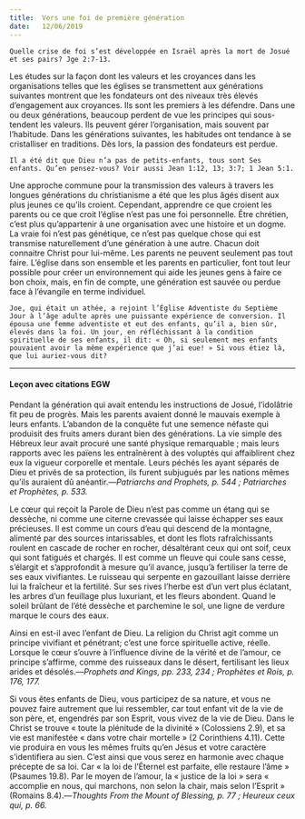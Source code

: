 ```yaml
---
title:  Vers une foi de première génération
date:   12/06/2019
---
```


`Quelle crise de foi s’est développée en Israël après la mort de Josué et ses pairs? Jge 2:7-13.`

Les études sur la façon dont les valeurs et les croyances dans les organisations telles que les églises se transmettent aux générations suivantes montrent que les fondateurs ont des niveaux très élevés d’engagement aux croyances. Ils sont les premiers à les défendre. Dans une ou deux générations, beaucoup perdent de vue les principes qui sous-tendent les valeurs. Ils peuvent gérer l’organisation, mais souvent par l’habitude. Dans les générations suivantes, les habitudes ont tendance à se cristalliser en traditions. Dès lors, la passion des fondateurs est perdue.

`Il a été dit que Dieu n’a pas de petits-enfants, tous sont Ses enfants. Qu’en pensez-vous? Voir aussi Jean 1:12, 13; 3:7; 1 Jean 5:1.`

Une approche commune pour la transmission des valeurs à travers les longues générations du christianisme a été que les plus âgés disent aux plus jeunes ce qu’ils croient. Cependant, apprendre ce que croient les parents ou ce que croit l’église n’est pas une foi personnelle. Être chrétien, c’est plus qu’appartenir à une organisation avec une histoire et un dogme. La vraie foi n’est pas génétique, ce n’est pas quelque chose qui est transmise naturellement d’une génération à une autre. Chacun doit connaitre Christ pour lui-même. Les parents ne peuvent seulement pas tout faire. L’église dans son ensemble et les parents en particulier, font tout leur possible pour créer un environnement qui aide les jeunes gens à faire ce bon choix, mais, en fin de compte, une génération est sauvée ou perdue face à l’évangile en terme individuel.

`Joe, qui était un athée, a rejoint l’Église Adventiste du Septième Jour à l’âge adulte après une puissante expérience de conversion. Il épousa une femme adventiste et eut des enfants, qu’il a, bien sûr, élevés dans la foi. Un jour, en réfléchissant à la condition spirituelle de ses enfants, il dit: « Oh, si seulement mes enfants pouvaient avoir la même expérience que j’ai eue! » Si vous étiez là, que lui auriez-vous dit?`

---

#### Leçon avec citations EGW

Pendant la génération qui avait entendu les instructions de Josué, l’idolâtrie fit peu de progrès. Mais les parents avaient donné le mauvais exemple à leurs enfants. L’abandon de la conquête fut une semence néfaste qui produisit des fruits amers durant bien des générations. La vie simple des Hébreux leur avait procuré une santé physique remarquable ; mais leurs rapports avec les païens les entraînèrent à des voluptés qui affaiblirent chez eux la vigueur corporelle et mentale. Leurs péchés les ayant séparés de Dieu et privés de sa protection, ils furent subjugués par les nations mêmes qu’ils auraient dû anéantir.—_Patriarchs and Prophets, p. 544 ; Patriarches et Prophètes, p. 533._

Le cœur qui reçoit la Parole de Dieu n’est pas comme un étang qui se dessèche, ni comme une citerne crevassée qui laisse échapper ses eaux précieuses. Il est comme un cours d’eau qui descend de la montagne, alimenté par des sources intarissables, et dont les flots rafraîchissants roulent en cascade de rocher en rocher, désaltérant ceux qui ont soif, ceux qui sont fatigués et chargés. Il est comme un fleuve qui coule sans cesse, s’élargit et s’approfondit à mesure qu’il avance, jusqu’à fertiliser la terre de ses eaux vivifiantes. Le ruisseau qui serpente en gazouillant laisse derrière lui la fraîcheur et la fertilité. Sur ses rives l’herbe est d’un vert plus éclatant, les arbres d’un feuillage plus luxuriant, et les fleurs abondent. Quand le soleil brûlant de l’été dessèche et parchemine le sol, une ligne de verdure marque le cours des eaux.

Ainsi en est-il avec l’enfant de Dieu. La religion du Christ agit comme un principe vivifiant et pénétrant; c’est une force spirituelle active, réelle. Lorsque le cœur s’ouvre à l’influence divine de la vérité et de l’amour, ce principe s’affirme, comme des ruisseaux dans le désert, fertilisant les lieux arides et désolés.—_Prophets and Kings, pp. 233, 234 ; Prophètes et Rois, p. 176, 177._

Si vous êtes enfants de Dieu, vous participez de sa nature, et vous ne pouvez faire autrement que lui ressembler, car tout enfant vit de la vie de son père, et, engendrés par son Esprit, vous vivez de la vie de Dieu. Dans le Christ se trouve « toute la plénitude de la divinité » (Colossiens 2.9), et sa vie est manifestée « dans votre chair mortelle » (2 Corinthiens 4.11). Cette vie produira en vous les mêmes fruits qu’en Jésus et votre caractère s’identifiera au sien. C’est ainsi que vous serez en harmonie avec chaque précepte de sa loi. Car « la loi de l’Éternel est parfaite, elle restaure l’âme » (Psaumes 19.8). Par le moyen de l’amour, la « justice de la loi » sera « accomplie en nous, qui marchons, non selon la chair, mais selon l’Esprit » (Romains 8.4).—_Thoughts From the Mount of Blessing, p. 77 ; Heureux ceux qui, p. 66._